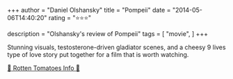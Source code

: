 +++
author = "Daniel Olshansky"
title = "Pompeii"
date = "2014-05-06T14:40:20"
rating = "⭐⭐⭐"

description = "Olshansky's review of Pompeii"
tags = [
    "movie",
]
+++


Stunning visuals, testosterone-driven gladiator scenes, and a cheesy 9 lives type of love story put together for a film that is worth watching.

[🍅 Rotten Tomatoes Info 🍅](https://www.rottentomatoes.com//m/pompeii_2013)